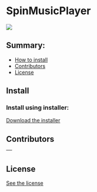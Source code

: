 # SpinMusicPlayer
<img src="https://media.discordapp.net/attachments/680446019783360606/819956461047775243/Spimp.gif">

## Summary:
- [How to install](#install)
- [Contributors](#contributors)
- [License](#license)

## Install
### Install using installer:

[Download the installer](https://github.com/emanuelfranklyn/SpinMusicPlayerDesktop/releases/download/latest/Spin-Music-Player-Setup.exe)

## Contributors

| [<img src="" witdh="115"><br><sub></sub>](https://github.com/) |
| :---: |

## License

[See the license](https://github.com/emanuelfranklyn/SpinMusicPlayerDesktop/blob/main/LICENSE)

